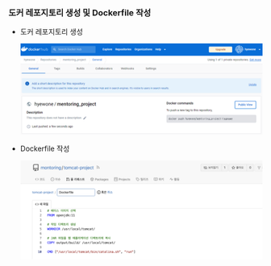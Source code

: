### 도커 레포지토리 생성 및 Dockerfile 작성

- 도커 레포지토리 생성
    
    
    ![Untitled](resources/Untitled%20(20).png)
    
- Dockerfile 작성
    
    
    ![Untitled](resources/Untitled%20(21).png)
    
